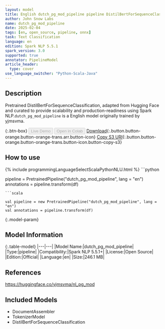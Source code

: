 ```yaml
---
layout: model
title: English dutch_pg_mod_pipeline pipeline DistilBertForSequenceClassification from yjmsvma
author: John Snow Labs
name: dutch_pg_mod_pipeline
date: 2025-02-04
tags: [en, open_source, pipeline, onnx]
task: Text Classification
language: en
edition: Spark NLP 5.5.1
spark_version: 3.0
supported: true
annotator: PipelineModel
article_header:
  type: cover
use_language_switcher: "Python-Scala-Java"
---
```


## Description

Pretrained DistilBertForSequenceClassification, adapted from Hugging Face and curated to provide scalability and production-readiness using Spark NLP.`dutch_pg_mod_pipeline` is a English model originally trained by yjmsvma.

{:.btn-box}
<button class="button button-orange" disabled>Live Demo</button>
<button class="button button-orange" disabled>Open in Colab</button>
[Download](https://s3.amazonaws.com/auxdata.johnsnowlabs.com/public/models/dutch_pg_mod_pipeline_en_5.5.1_3.0_1738667528198.zip){:.button.button-orange.button-orange-trans.arr.button-icon}
[Copy S3 URI](s3://auxdata.johnsnowlabs.com/public/models/dutch_pg_mod_pipeline_en_5.5.1_3.0_1738667528198.zip){:.button.button-orange.button-orange-trans.button-icon.button-copy-s3}

## How to use



<div class="tabs-box" markdown="1">
{% include programmingLanguageSelectScalaPythonNLU.html %}
```python

pipeline = PretrainedPipeline("dutch_pg_mod_pipeline", lang = "en")
annotations =  pipeline.transform(df)   

```
```scala

val pipeline = new PretrainedPipeline("dutch_pg_mod_pipeline", lang = "en")
val annotations = pipeline.transform(df)

```
</div>

{:.model-param}
## Model Information

{:.table-model}
|---|---|
|Model Name:|dutch_pg_mod_pipeline|
|Type:|pipeline|
|Compatibility:|Spark NLP 5.5.1+|
|License:|Open Source|
|Edition:|Official|
|Language:|en|
|Size:|246.1 MB|

## References

https://huggingface.co/yjmsvma/nl_pg_mod

## Included Models

- DocumentAssembler
- TokenizerModel
- DistilBertForSequenceClassification